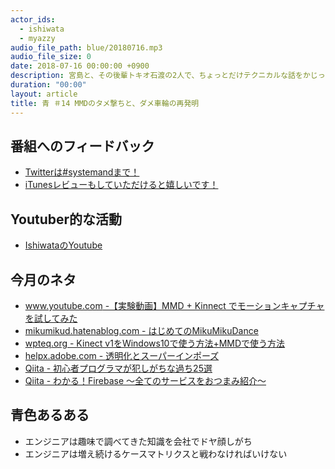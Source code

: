 ```yaml
---
actor_ids:
  - ishiwata
  - myazzy
audio_file_path: blue/20180716.mp3
audio_file_size: 0
date: 2018-07-16 00:00:00 +0900
description: 宮島と、その後輩トキオ石渡の2人で、ちょっとだけテクニカルな話をかじっちゃおう！という趣旨で始めた、systemand.onlineのサブチャンネル青です。
duration: "00:00"
layout: article
title: 青 ＃14 MMDのタメ撃ちと、ダメ車輪の再発明
---
```

## 番組へのフィードバック
* [Twitterは#systemandまで！](https://twitter.com/search?q=%23systemand)
* [iTunesレビューもしていただけると嬉しいです！](https://itunes.apple.com/jp/podcast/systemand-online/id1205168408?mt=2)

## Youtuber的な活動
* [IshiwataのYoutube](https://www.youtube.com/channel/UC0dN6GcdwpQA-WdSfI2tmZQ)

## 今月のネタ
* [www.youtube.com -【実験動画】MMD + Kinnect でモーションキャプチャを試してみた](https://www.youtube.com/watch?v=B5OtXooGwx0&feature=youtu.be)
* [mikumikud.hatenablog.com - はじめてのMikuMikuDance](http://mikumikud.hatenablog.com/)
* [wpteq.org - Kinect v1をWindows10で使う方法+MMDで使う方法](https://wpteq.org/windows/windows10-manual/post-22791/)
* [helpx.adobe.com - 透明化とスーパーインポーズ](https://helpx.adobe.com/jp/premiere-elements/using/superimposing-transparency.html)
* [Qiita - 初心者プログラマが犯しがちな過ち25選](https://qiita.com/rana_kualu/items/379eefb3a40c6b44cb92#19-%E3%82%B3%E3%83%BC%E3%83%89%E3%81%AE%E5%95%8F%E9%A1%8C%E3%81%8C%E3%83%87%E3%83%BC%E3%82%BF%E3%81%AE%E5%95%8F%E9%A1%8C%E3%81%AB%E6%B4%BE%E7%94%9F%E3%81%99%E3%82%8B)
* [Qiita - わかる！Firebase ～全てのサービスをおつまみ紹介～](https://qiita.com/dogwood008/items/fa95b62ad151f823af70)

## 青色あるある
* エンジニアは趣味で調べてきた知識を会社でドヤ顔しがち
* エンジニアは増え続けるケースマトリクスと戦わなければいけない

